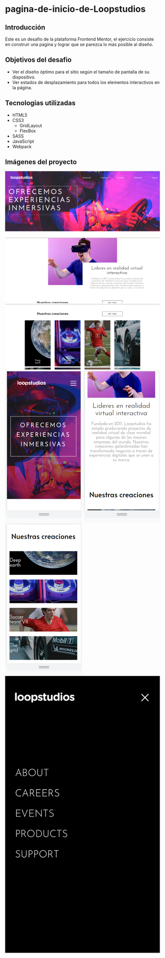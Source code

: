 # pagina-de-inicio-de-Loopstudios

## Introducción
Este es un desafío de la plataforma Frontend Mentor, el ejercicio consiste en construir una pagina y lograr que se parezca lo más posible al diseño.

## Objetivos del desafio

- Ver el diseño óptimo para el sitio según el tamaño de pantalla de su dispositivo.
- Ver estados de desplazamiento para todos los elementos interactivos en la página.

## Tecnologías utilizadas
- HTML5
- CSS3
	- GridLayout
	- FlexBox
- SASS
- JavaScript
- Webpack


## Imágenes del proyecto

![](./design/imgPc1.png)
![](./design/imgPc2.png)
![](./design/imgPc3.png)
![](./design/movil1.png)
![](./design/movil2.png)
![](./design/movil3.png)
![](./design/mobile-menu.jpg)